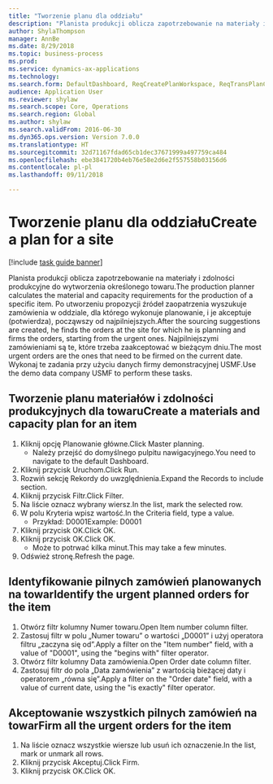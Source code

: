 ```yaml
--- 
title: "Tworzenie planu dla oddziału"
description: "Planista produkcji oblicza zapotrzebowanie na materiały i zdolności produkcyjne do wytworzenia określonego towaru."
author: ShylaThompson
manager: AnnBe
ms.date: 8/29/2018
ms.topic: business-process
ms.prod: 
ms.service: dynamics-ax-applications
ms.technology: 
ms.search.form: DefaultDashboard, ReqCreatePlanWorkspace, ReqTransPlanCard, ReqTransPOUrgentFormPart, SysQueryForm
audience: Application User
ms.reviewer: shylaw
ms.search.scope: Core, Operations
ms.search.region: Global
ms.author: shylaw
ms.search.validFrom: 2016-06-30
ms.dyn365.ops.version: Version 7.0.0
ms.translationtype: HT
ms.sourcegitcommit: 32d71167fdad65cb1dec37671999a497759ca484
ms.openlocfilehash: ebe3841720b4eb76e58e2d6e2f557558b03156d6
ms.contentlocale: pl-pl
ms.lasthandoff: 09/11/2018

---
```

# <a name="create-a-plan-for-a-site"></a><span data-ttu-id="91ae9-103">Tworzenie planu dla oddziału</span><span class="sxs-lookup"><span data-stu-id="91ae9-103">Create a plan for a site</span></span>

[!include [task guide banner](../../includes/task-guide-banner.md)]

<span data-ttu-id="91ae9-104">Planista produkcji oblicza zapotrzebowanie na materiały i zdolności produkcyjne do wytworzenia określonego towaru.</span><span class="sxs-lookup"><span data-stu-id="91ae9-104">The production planner calculates the material and capacity requirements for the production of a specific item.</span></span> <span data-ttu-id="91ae9-105">Po utworzeniu propozycji źródeł zaopatrzenia wyszukuje zamówienia w oddziale, dla którego wykonuje planowanie, i je akceptuje (potwierdza), począwszy od najpilniejszych.</span><span class="sxs-lookup"><span data-stu-id="91ae9-105">After the sourcing suggestions are created, he finds the orders at the site for which he is planning and firms the orders, starting from the urgent ones.</span></span> <span data-ttu-id="91ae9-106">Najpilniejszymi zamówieniami są te, które trzeba zaakceptować w bieżącym dniu.</span><span class="sxs-lookup"><span data-stu-id="91ae9-106">The most urgent orders are the ones that need to be firmed on the current date.</span></span> <span data-ttu-id="91ae9-107">Wykonaj te zadania przy użyciu danych firmy demonstracyjnej USMF.</span><span class="sxs-lookup"><span data-stu-id="91ae9-107">Use the demo data company USMF to perform these tasks.</span></span>


## <a name="create-a-materials-and-capacity-plan-for-an-item"></a><span data-ttu-id="91ae9-108">Tworzenie planu materiałów i zdolności produkcyjnych dla towaru</span><span class="sxs-lookup"><span data-stu-id="91ae9-108">Create a materials and capacity plan for an item</span></span>
1. <span data-ttu-id="91ae9-109">Kliknij opcję Planowanie główne.</span><span class="sxs-lookup"><span data-stu-id="91ae9-109">Click Master planning.</span></span>
    * <span data-ttu-id="91ae9-110">Należy przejść do domyślnego pulpitu nawigacyjnego.</span><span class="sxs-lookup"><span data-stu-id="91ae9-110">You need to navigate to the default Dashboard.</span></span>  
2. <span data-ttu-id="91ae9-111">Kliknij przycisk Uruchom.</span><span class="sxs-lookup"><span data-stu-id="91ae9-111">Click Run.</span></span>
3. <span data-ttu-id="91ae9-112">Rozwiń sekcję Rekordy do uwzględnienia.</span><span class="sxs-lookup"><span data-stu-id="91ae9-112">Expand the Records to include section.</span></span>
4. <span data-ttu-id="91ae9-113">Kliknij przycisk Filtr.</span><span class="sxs-lookup"><span data-stu-id="91ae9-113">Click Filter.</span></span>
5. <span data-ttu-id="91ae9-114">Na liście oznacz wybrany wiersz.</span><span class="sxs-lookup"><span data-stu-id="91ae9-114">In the list, mark the selected row.</span></span>
6. <span data-ttu-id="91ae9-115">W polu Kryteria wpisz wartość.</span><span class="sxs-lookup"><span data-stu-id="91ae9-115">In the Criteria field, type a value.</span></span>
    * <span data-ttu-id="91ae9-116">Przykład: D0001</span><span class="sxs-lookup"><span data-stu-id="91ae9-116">Example: D0001</span></span>  
7. <span data-ttu-id="91ae9-117">Kliknij przycisk OK.</span><span class="sxs-lookup"><span data-stu-id="91ae9-117">Click OK.</span></span>
8. <span data-ttu-id="91ae9-118">Kliknij przycisk OK.</span><span class="sxs-lookup"><span data-stu-id="91ae9-118">Click OK.</span></span>
    * <span data-ttu-id="91ae9-119">Może to potrwać kilka minut.</span><span class="sxs-lookup"><span data-stu-id="91ae9-119">This may take a few minutes.</span></span>  
9. <span data-ttu-id="91ae9-120">Odśwież stronę.</span><span class="sxs-lookup"><span data-stu-id="91ae9-120">Refresh the page.</span></span>

## <a name="identify-the-urgent-planned-orders-for-the-item"></a><span data-ttu-id="91ae9-121">Identyfikowanie pilnych zamówień planowanych na towar</span><span class="sxs-lookup"><span data-stu-id="91ae9-121">Identify the urgent planned orders for the item</span></span>
1. <span data-ttu-id="91ae9-122">Otwórz filtr kolumny Numer towaru.</span><span class="sxs-lookup"><span data-stu-id="91ae9-122">Open Item number column filter.</span></span>
2. <span data-ttu-id="91ae9-123">Zastosuj filtr w polu „Numer towaru” o wartości „D0001” i użyj operatora filtru „zaczyna się od”.</span><span class="sxs-lookup"><span data-stu-id="91ae9-123">Apply a filter on the "Item number" field, with a value of "D0001", using the "begins with" filter operator.</span></span>
3. <span data-ttu-id="91ae9-124">Otwórz filtr kolumny Data zamówienia.</span><span class="sxs-lookup"><span data-stu-id="91ae9-124">Open Order date column filter.</span></span>
4. <span data-ttu-id="91ae9-125">Zastosuj filtr do pola „Data zamówienia” z wartością bieżącej daty i operatorem „równa się”.</span><span class="sxs-lookup"><span data-stu-id="91ae9-125">Apply a filter on the "Order date" field, with a value of current date, using the "is exactly" filter operator.</span></span>

## <a name="firm-all-the-urgent-orders-for-the-item"></a><span data-ttu-id="91ae9-126">Akceptowanie wszystkich pilnych zamówień na towar</span><span class="sxs-lookup"><span data-stu-id="91ae9-126">Firm all the urgent orders for the item</span></span>
1. <span data-ttu-id="91ae9-127">Na liście oznacz wszystkie wiersze lub usuń ich oznaczenie.</span><span class="sxs-lookup"><span data-stu-id="91ae9-127">In the list, mark or unmark all rows.</span></span>
2. <span data-ttu-id="91ae9-128">Kliknij przycisk Akceptuj.</span><span class="sxs-lookup"><span data-stu-id="91ae9-128">Click Firm.</span></span>
3. <span data-ttu-id="91ae9-129">Kliknij przycisk OK.</span><span class="sxs-lookup"><span data-stu-id="91ae9-129">Click OK.</span></span>


